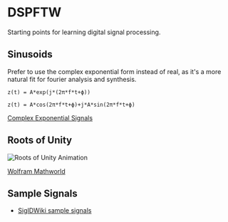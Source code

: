 # DSPFTW

Starting points for learning digital signal processing.

## Sinusoids
Prefer to use the complex exponential form instead of real, as it's a more natural fit for fourier analysis and synthesis.

```
z(t) = A*exp(j*(2π*f*t+ϕ))

z(t) = A*cos(2π*f*t+ϕ)+j*A*sin(2π*f*t+ϕ)
```

[Complex Exponential Signals](https://www.cs.ccu.edu.tw/~wtchu/courses/2012s_DSP/Lectures/Lecture%203%20Complex%20Exponential%20Signals.pdf)

## Roots of Unity
![Roots of Unity Animation](https://mathworld.wolfram.com/images/gifs/rootsu.gif)

[Wolfram Mathworld](https://mathworld.wolfram.com/RootofUnity.html)

## Sample Signals
* [SigIDWiki sample signals](https://www.sigidwiki.com/)
